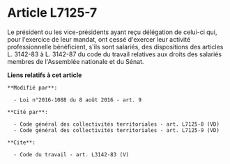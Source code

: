 # Article L7125-7

Le président ou les vice-présidents ayant reçu délégation de celui-ci qui, pour l'exercice de leur mandat, ont cessé
d'exercer leur activité professionnelle bénéficient, s'ils sont salariés, des dispositions des articles L. 3142-83 à L.
3142-87 du code du travail relatives aux droits des salariés membres de l'Assemblée nationale et du Sénat.

**Liens relatifs à cet article**

	**Modifié par**:

	  - Loi n°2016-1088 du 8 août 2016 - art. 9

	**Cité par**:

	  - Code général des collectivités territoriales - art. L7125-8 (VD)
	  - Code général des collectivités territoriales - art. L7125-9 (VD)

	**Cite**:

	  - Code du travail - art. L3142-83 (V)
